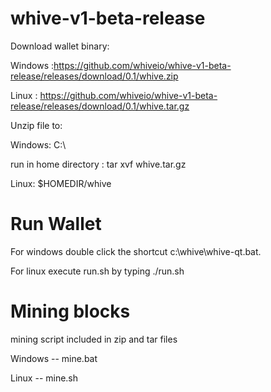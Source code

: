 # whive-v1-beta-release

Download wallet binary:

Windows :https://github.com/whiveio/whive-v1-beta-release/releases/download/0.1/whive.zip

Linux : https://github.com/whiveio/whive-v1-beta-release/releases/download/0.1/whive.tar.gz

Unzip file to:

Windows: C:\

run in home directory : tar xvf whive.tar.gz 

Linux: $HOMEDIR/whive

# Run Wallet

For windows double click the shortcut c:\whive\whive-qt.bat.

For linux execute run.sh by typing  ./run.sh

# Mining blocks

mining script included in zip and tar files

Windows -- mine.bat

Linux -- mine.sh
